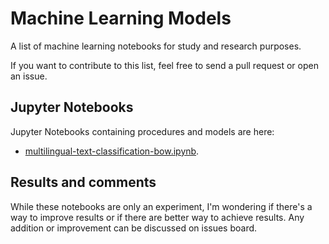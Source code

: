 # Machine Learning Models

A list of machine learning notebooks for study and research purposes.

If you want to contribute to this list, feel free to send a pull request or open an issue.

## Jupyter Notebooks

Jupyter Notebooks containing procedures and models are here:

* [multilingual-text-classification-bow.ipynb](multilingual-text-classification-bow/multilingual-text-classification-bow.ipynb).

## Results and comments

While these notebooks are only an experiment, I'm wondering if there's a way to improve results or if there are better way to achieve results.
Any addition or improvement can be discussed on issues board.
